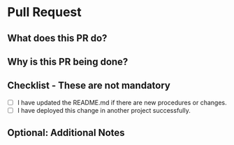 # Pull Request

## What does this PR do?


## Why is this PR being done?


## Checklist - These are **not** mandatory

- [ ] I have updated the README.md if there are new procedures or changes.
- [ ] I have deployed this change in another project successfully.

## Optional: Additional Notes
